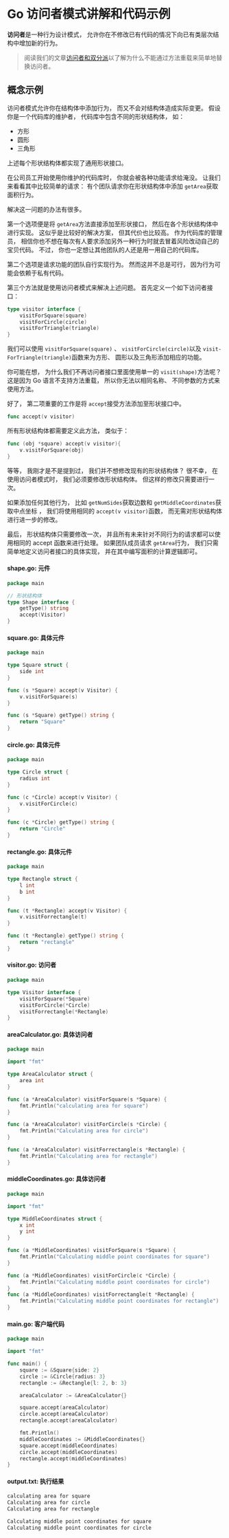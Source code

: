 # Go **访问者**模式讲解和代码示例

**访问者**是一种行为设计模式， 允许你在不修改已有代码的情况下向已有类层次结构中增加新的行为。

> 阅读我们的文章[访问者和双分派](https://refactoringguru.cn/design-patterns/visitor-double-dispatch)以了解为什么不能通过方法重载来简单地替换访问者。



## 概念示例

访问者模式允许你在结构体中添加行为， 而又不会对结构体造成实际变更。 假设你是一个代码库的维护者， 代码库中包含不同的形状结构体， 如：

- 方形
- 圆形
- 三角形

上述每个形状结构体都实现了通用形状接口。

在公司员工开始使用你维护的代码库时， 你就会被各种功能请求给淹没。 让我们来看看其中比较简单的请求： 有个团队请求你在形状结构体中添加 `get­Area`获取面积行为。

解决这一问题的办法有很多。

第一个选项便是将 `get­Area`方法直接添加至形状接口， 然后在各个形状结构体中进行实现。 这似乎是比较好的解决方案， 但其代价也比较高。 作为代码库的管理员， 相信你也不想在每次有人要求添加另外一种行为时就去冒着风险改动自己的宝贝代码。 不过， 你也一定想让其他团队的人还是用一用自己的代码库。

第二个选项是请求功能的团队自行实现行为。 然而这并不总是可行， 因为行为可能会依赖于私有代码。

第三个方法就是使用访问者模式来解决上述问题。 首先定义一个如下访问者接口：

```go
type visitor interface {
    visitForSquare(square)
    visitForCircle(circle)
    visitForTriangle(triangle)
}
```

我们可以使用 `visit­For­Square­(square)` 、  `visit­For­Circle­(circle)`以及 `visit­For­Triangle­(triangle)`函数来为方形、 圆形以及三角形添加相应的功能。

你可能在想， 为什么我们不再访问者接口里面使用单一的 `visit­(shape)`方法呢？ 这是因为 Go 语言不支持方法重载， 所以你无法以相同名称、 不同参数的方式来使用方法。

好了， 第二项重要的工作是将 `accept`接受方法添加至形状接口中。

```go
func accept(v visitor)
```

所有形状结构体都需要定义此方法， 类似于：

```go
func (obj *square) accept(v visitor){
    v.visitForSquare(obj)
}
```

等等， 我刚才是不是提到过， 我们并不想修改现有的形状结构体？ 很不幸， 在使用访问者模式时， 我们必须要修改形状结构体。 但这样的修改只需要进行一次。

如果添加任何其他行为， 比如 `get­Num­Sides`获取边数和 `get­Middle­Coordinates`获取中点坐标 ， 我们将使用相同的 `accept­(v visitor)`函数， 而无需对形状结构体进行进一步的修改。

最后， 形状结构体只需要修改一次， 并且所有未来针对不同行为的请求都可以使用相同的 accept 函数来进行处理。 如果团队成员请求 `get­Area`行为， 我们只需简单地定义访问者接口的具体实现， 并在其中编写面积的计算逻辑即可。

####  **shape.go:** 元件

```go
package main

// 形状结构体
type Shape interface {
	getType() string
	accept(Visitor)
}

```

####  **square.go:** 具体元件

```go
package main

type Square struct {
	side int
}

func (s *Square) accept(v Visitor) {
	v.visitForSquare(s)
}

func (s *Square) getType() string {
	return "Square"
}

```

####  **circle.go:** 具体元件

```go
package main

type Circle struct {
	radius int
}

func (c *Circle) accept(v Visitor) {
	v.visitForCircle(c)
}

func (c *Circle) getType() string {
	return "Circle"
}

```

####  **rectangle.go:** 具体元件

```go
package main

type Rectangle struct {
	l int
	b int
}

func (t *Rectangle) accept(v Visitor) {
	v.visitForrectangle(t)
}

func (t *Rectangle) getType() string {
	return "rectangle"
}

```

####  **visitor.go:** 访问者

```go
package main

type Visitor interface {
	visitForSquare(*Square)
	visitForCircle(*Circle)
	visitForrectangle(*Rectangle)
}

```

####  **areaCalculator.go:** 具体访问者

```go
package main

import "fmt"

type AreaCalculator struct {
	area int
}

func (a *AreaCalculator) visitForSquare(s *Square) {
	fmt.Println("calculating area for square")
}

func (a *AreaCalculator) visitForCircle(s *Circle) {
	fmt.Println("Calculating area for circle")
}

func (a *AreaCalculator) visitForrectangle(s *Rectangle) {
	fmt.Println("Calculating area for rectangle")
}

```

####  **middleCoordinates.go:** 具体访问者

```go
package main

import "fmt"

type MiddleCoordinates struct {
	x int
	y int
}

func (a *MiddleCoordinates) visitForSquare(s *Square) {
	fmt.Println("Calculating middle point coordinates for square")
}

func (a *MiddleCoordinates) visitForCircle(c *Circle) {
	fmt.Println("Calculating middle point coordinates for circle")
}
func (a *MiddleCoordinates) visitForrectangle(t *Rectangle) {
	fmt.Println("Calculating middle point coordinates for rectangle")
}

```

####  **main.go:** 客户端代码

```go
package main

import "fmt"

func main() {
	square := &Square{side: 2}
	circle := &Circle{radius: 3}
	rectangle := &Rectangle{l: 2, b: 3}

	areaCalculator := &AreaCalculator{}

	square.accept(areaCalculator)
	circle.accept(areaCalculator)
	rectangle.accept(areaCalculator)

	fmt.Println()
	middleCoordinates := &MiddleCoordinates{}
	square.accept(middleCoordinates)
	circle.accept(middleCoordinates)
	rectangle.accept(middleCoordinates)
}

```

####  **output.txt:** 执行结果

```tex
calculating area for square
Calculating area for circle
Calculating area for rectangle

Calculating middle point coordinates for square
Calculating middle point coordinates for circle
```